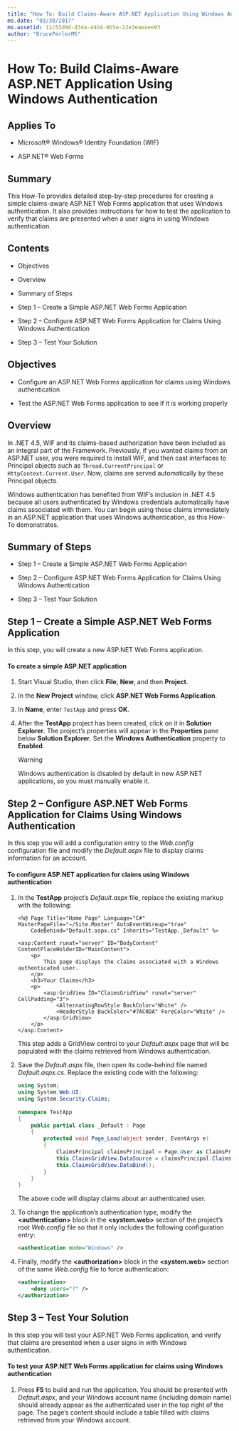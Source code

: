 ```yaml
---
title: "How To: Build Claims-Aware ASP.NET Application Using Windows Authentication"
ms.date: "03/30/2017"
ms.assetid: 11c53d9d-d34a-44b4-8b5e-22e3eaeaee93
author: "BrucePerlerMS"
---
```

# How To: Build Claims-Aware ASP.NET Application Using Windows Authentication
## Applies To  
  
-   Microsoft® Windows® Identity Foundation (WIF)  
  
-   ASP.NET® Web Forms  
  
## Summary  
 This How-To provides detailed step-by-step procedures for creating a simple claims-aware ASP.NET Web Forms application that uses Windows authentication. It also provides instructions for how to test the application to verify that claims are presented when a user signs in using Windows authentication.  
  
## Contents  
  
-   Objectives  
  
-   Overview  
  
-   Summary of Steps  
  
-   Step 1 – Create a Simple ASP.NET Web Forms Application  
  
-   Step 2 – Configure ASP.NET Web Forms Application for Claims Using Windows Authentication  
  
-   Step 3 – Test Your Solution  
  
## Objectives  
  
-   Configure an ASP.NET Web Forms application for claims using Windows authentication  
  
-   Test the ASP.NET Web Forms application to see if it is working properly  
  
## Overview  
 In .NET 4.5, WIF and its claims-based authorization have been included as an integral part of the Framework. Previously, if you wanted claims from an ASP.NET user, you were required to install WIF, and then cast interfaces to Principal objects such as `Thread.CurrentPrincipal` or `HttpContext.Current.User`. Now, claims are served automatically by these Principal objects.  
  
 Windows authentication has benefited from WIF’s inclusion in .NET 4.5 because all users authenticated by Windows credentials automatically have claims associated with them. You can begin using these claims immediately in an ASP.NET application that uses Windows authentication, as this How-To demonstrates.  
  
## Summary of Steps  
  
-   Step 1 – Create a Simple ASP.NET Web Forms Application  
  
-   Step 2 – Configure ASP.NET Web Forms Application for Claims Using Windows Authentication  
  
-   Step 3 – Test Your Solution  
  
## Step 1 – Create a Simple ASP.NET Web Forms Application  
 In this step, you will create a new ASP.NET Web Forms application.  
  
#### To create a simple ASP.NET application  
  
1.  Start Visual Studio, then click **File**, **New**, and then **Project**.  
  
2.  In the **New Project** window, click **ASP.NET Web Forms Application**.  
  
3.  In **Name**, enter `TestApp` and press **OK**.  
  
4.  After the **TestApp** project has been created, click on it in **Solution Explorer**. The project’s properties will appear in the **Properties** pane below **Solution Explorer**. Set the **Windows Authentication** property to **Enabled**.  
  
    > [!WARNING]
    >  Windows authentication is disabled by default in new ASP.NET applications, so you must manually enable it.  
  
## Step 2 – Configure ASP.NET Web Forms Application for Claims Using Windows Authentication  
 In this step you will add a configuration entry to the *Web.config* configuration file and modify the *Default.aspx* file to display claims information for an account.  
  
#### To configure ASP.NET application for claims using Windows authentication  
  
1.  In the **TestApp** project’s *Default.aspx* file, replace the existing markup with the following:  
  
    ```  
    <%@ Page Title="Home Page" Language="C#" MasterPageFile="~/Site.Master" AutoEventWireup="true"  
        CodeBehind="Default.aspx.cs" Inherits="TestApp._Default" %>  
  
    <asp:Content runat="server" ID="BodyContent" ContentPlaceHolderID="MainContent">  
        <p>  
            This page displays the claims associated with a Windows authenticated user.          
        </p>  
        <h3>Your Claims</h3>  
        <p>  
            <asp:GridView ID="ClaimsGridView" runat="server" CellPadding="3">  
                <AlternatingRowStyle BackColor="White" />  
                <HeaderStyle BackColor="#7AC0DA" ForeColor="White" />  
            </asp:GridView>  
        </p>  
    </asp:Content>  
    ```  
  
     This step adds a GridView control to your *Default.aspx* page that will be populated with the claims retrieved from Windows authentication.  
  
2.  Save the *Default.aspx* file, then open its code-behind file named *Default.aspx.cs*. Replace the existing code with the following:  
  
    ```csharp  
    using System;  
    using System.Web.UI;  
    using System.Security.Claims;  
  
    namespace TestApp  
    {  
        public partial class _Default : Page  
        {  
            protected void Page_Load(object sender, EventArgs e)  
            {  
                ClaimsPrincipal claimsPrincipal = Page.User as ClaimsPrincipal;  
                this.ClaimsGridView.DataSource = claimsPrincipal.Claims;  
                this.ClaimsGridView.DataBind();  
            }  
        }  
    }  
    ```  
  
     The above code will display claims about an authenticated user.  
  
3.  To change the application’s authentication type, modify the **\<authentication>** block in the **\<system.web>** section of the project’s root *Web.config* file so that it only includes the following configuration entry:  
  
    ```xml  
    <authentication mode="Windows" />  
    ```  
  
4.  Finally, modify the **\<authorization>** block in the **\<system.web>** section of the same *Web.config* file to force authentication:  
  
    ```xml  
    <authorization>  
        <deny users="?" />  
    </authorization>  
    ```  
  
## Step 3 – Test Your Solution  
 In this step you will test your ASP.NET Web Forms application, and verify that claims are presented when a user signs in with Windows authentication.  
  
#### To test your ASP.NET Web Forms application for claims using Windows authentication  
  
1.  Press **F5** to build and run the application. You should be presented with *Default.aspx*, and your Windows account name (including domain name) should already appear as the authenticated user in the top right of the page. The page’s content should include a table filled with claims retrieved from your Windows account.
